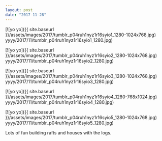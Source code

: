 ```yaml
---
layout: post
date: "2017-11-28"
---
```


[![yo yo]({{ site.baseurl }}/assets/images/2017/tumblr_p04ruh1nyz1r16syio1_1280-1024x768.jpg) yyyy/2017/11/tumblr_p04ruh1nyz1r16syio1_1280.jpg)

[![yo yo]({{ site.baseurl }}/assets/images/2017/tumblr_p04ruh1nyz1r16syio2_1280-1024x768.jpg) yyyy/2017/11/tumblr_p04ruh1nyz1r16syio2_1280.jpg)

[![yo yo]({{ site.baseurl }}/assets/images/2017/tumblr_p04ruh1nyz1r16syio3_1280-1024x768.jpg) yyyy/2017/11/tumblr_p04ruh1nyz1r16syio3_1280.jpg)

[![yo yo]({{ site.baseurl }}/assets/images/2017/tumblr_p04ruh1nyz1r16syio4_1280-768x1024.jpg) yyyy/2017/11/tumblr_p04ruh1nyz1r16syio4_1280.jpg)

[![yo yo]({{ site.baseurl }}/assets/images/2017/tumblr_p04ruh1nyz1r16syio5_1280-1024x768.jpg) yyyy/2017/11/tumblr_p04ruh1nyz1r16syio5_1280.jpg)

Lots of fun building rafts and houses with the logs.
